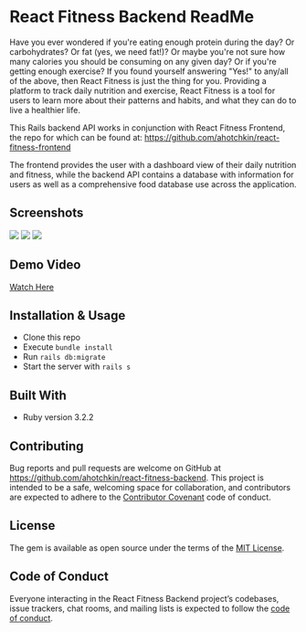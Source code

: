 # React Fitness Backend ReadMe

Have you ever wondered if you're eating enough protein during the day? Or carbohydrates? Or fat (yes, we need fat!)? Or maybe you're not sure how many calories you should be consuming on any given day? Or if you're getting enough exercise? If you found yourself answering "Yes!" to any/all of the above, then React Fitness is just the thing for you. Providing a platform to track daily nutrition and exercise, React Fitness is a tool for users to learn more about their patterns and habits, and what they can do to live a healthier life.

This Rails backend API works in conjunction with React Fitness Frontend, the repo for which can be found at: https://github.com/ahotchkin/react-fitness-frontend

The frontend provides the user with a dashboard view of their daily nutrition and fitness, while the backend API contains a database with information for users as well as a comprehensive food database use across the application.

## Screenshots

![](https://user-images.githubusercontent.com/33204849/97919030-1815a800-1d25-11eb-95c9-01a17b7cd41d.png)
![](https://user-images.githubusercontent.com/33204849/97919078-34b1e000-1d25-11eb-804b-27ac5b7a64b2.png)
![](https://user-images.githubusercontent.com/33204849/97919102-3f6c7500-1d25-11eb-8713-7bb3772ca3d6.png)

## Demo Video

[Watch Here](https://youtu.be/2yAE0g0WAdM)

## Installation & Usage

* Clone this repo
* Execute `bundle install`
* Run `rails db:migrate`
* Start the server with `rails s`

## Built With

* Ruby version 3.2.2

## Contributing

Bug reports and pull requests are welcome on GitHub at https://github.com/ahotchkin/react-fitness-backend. This project is intended to be a safe, welcoming space for collaboration, and contributors are expected to adhere to the [Contributor Covenant](http://contributor-covenant.org) code of conduct.

## License

The gem is available as open source under the terms of the [MIT License](https://opensource.org/licenses/MIT).

## Code of Conduct

Everyone interacting in the React Fitness Backend project’s codebases, issue trackers, chat rooms, and mailing lists is expected to follow the [code of conduct](https://github.com/ahotchkin/react-fitness-backend/blob/master/CODE_OF_CONDUCT.md).
